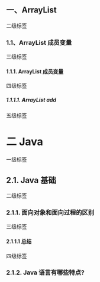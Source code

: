 

## 一、ArrayList
二级标签

### 1.1、ArrayList 成员变量
三级标签
#### 1.1.1. ArrayList 成员变量
四级标签
##### 1.1.1.1. ArrayList add
五级标签




# 二 Java 
一级标签
## 2.1. Java 基础
二级标签
### 2.1.1. 面向对象和面向过程的区别
三级标签
#### 2.1.1.1 总结
四级标签

### 2.1.2. Java 语言有哪些特点?

